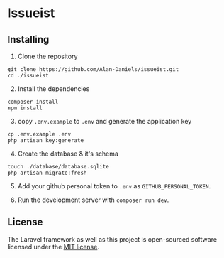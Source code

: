 # Issueist

## Installing

1. Clone the repository
```
git clone https://github.com/Alan-Daniels/issueist.git
cd ./issueist
```

2. Install the dependencies
```
composer install
npm install
```

3. copy `.env.example` to `.env` and generate the application key
```
cp .env.example .env
php artisan key:generate
```

4. Create the database & it's schema
```
touch ./database/database.sqlite
php artisan migrate:fresh
```

5. Add your github personal token to `.env` as `GITHUB_PERSONAL_TOKEN`.

6. Run the development server with `composer run dev`.

## License

The Laravel framework as well as this project is open-sourced software licensed under the [MIT license](https://opensource.org/licenses/MIT).
